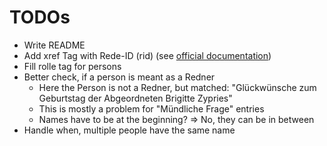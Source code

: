# TODOs

- Write README
- Add xref Tag with Rede-ID (rid) (see [official documentation](https://www.bundestag.de/resource/blob/577234/4c8091d8650fe417016bb48e604e3eaf/dbtplenarprotokoll_kommentiert-data.pdf#G1030365))
- Fill rolle tag for persons
- Better check, if a person is meant as a Redner
  - Here the Person is not a Redner, but matched: "Glückwünsche zum Geburtstag der Abgeordneten Brigitte Zypries"
  - This is mostly a problem for "Mündliche Frage" entries
  - Names have to be at the beginning? => No, they can be in between
- Handle when, multiple people have the same name
